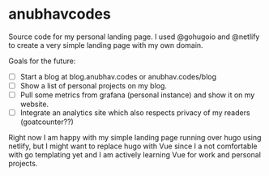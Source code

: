 # anubhavcodes

Source code for my personal landing page. I used @gohugoio and @netlify to create a very simple landing page with my own domain. 

Goals for the future: 

- [ ]  Start a blog at blog.anubhav.codes or anubhav.codes/blog
- [ ] Show a list of personal projects on my blog.
- [ ] Pull some metrics from grafana (personal instance) and show it on my website. 
- [ ] Integrate an analytics site which also respects privacy of my readers (goatcounter??)

Right now I am happy with my simple landing page running over hugo using netlify, but I might want to replace hugo with Vue since I a not comfortable with go templating yet and I am actively learning Vue for work and personal projects.